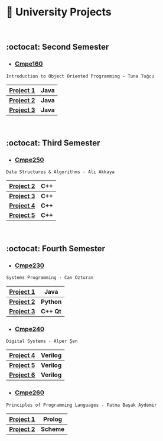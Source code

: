 #  :school_satchel: University Projects  

&emsp;

## :octocat: Second Semester


- ### [Cmpe160](https://github.com/irem-zeynep/University_Projects/tree/master/Cmpe160) 
```
Introduction to Object Oriented Programming - Tuna Tuğcu
```
  | [Project 1](https://github.com/irem-zeynep/University_Projects/tree/master/Cmpe160/Project1/LibrarySimulator)| Java |
  --- | ---
  | [**Project 2**](https://github.com/irem-zeynep/University_Projects/tree/master/Cmpe160/Project2/TrainSimulator)| **Java**|
  | [**Project 3**](https://github.com/irem-zeynep/University_Projects/tree/master/Cmpe160/Project3/SlidePuzzle)| **Java**|
  
&emsp;

## :octocat:  Third Semester

- ### [Cmpe250](https://github.com/irem-zeynep/University_Projects/tree/master/Cmpe250) 
```
Data Structures & Algorithms - Ali Akkaya
```
  | [Project 2](https://github.com/irem-zeynep/University_Projects/tree/master/Cmpe250/Project2/Restaurant_Organizer)| C++ |
  --- | ---
  | [**Project 3**](https://github.com/irem-zeynep/University_Projects/tree/master/Cmpe250/Project3/Airplane_seats)| **C++**|
  | [**Project 4**](https://github.com/irem-zeynep/University_Projects/tree/master/Cmpe250/Project4/Mountain_Map)| **C++**|
  | [**Project 5**](https://github.com/irem-zeynep/University_Projects/tree/master/Cmpe250/Project5/Shopping_list)| **C++**|
  
&emsp;

## :octocat:  Fourth Semester


- ### [Cmpe230](https://github.com/irem-zeynep/University_Projects/tree/master/Cmpe230) 
```
Systems Programming - Can Özturan
``` 
 
| [Project 1](https://github.com/irem-zeynep/University_Projects/tree/master/Cmpe230/Project1)| Java |
  --- | ---
| [**Project 2**](https://github.com/irem-zeynep/University_Projects/tree/master/Cmpe230/Project2)| **Python**|
| [**Project 3**](https://github.com/irem-zeynep/University_Projects/tree/master/Cmpe230/Project3)| **C++ Qt**|

- ### [Cmpe240](https://github.com/irem-zeynep/University_Projects/tree/master/Cmpe240) 
```
Digital Systems	- Alper Şen
```
| [Project 4](https://github.com/irem-zeynep/University_Projects/tree/master/Cmpe240/Preliminary4)| Verilog |
--- | ---
| [**Project 5**](https://github.com/irem-zeynep/University_Projects/tree/master/Cmpe240/Preliminary5)| **Verilog**|
| [**Project 6**](https://github.com/irem-zeynep/University_Projects/tree/master/Cmpe240/Preliminary6)| **Verilog**|

- ### [Cmpe260](https://github.com/irem-zeynep/University_Projects/tree/master/Cmpe260) 
```
Principles of Programming Languages - Fatma Başak Aydemir
```
  | [Project 1](https://github.com/irem-zeynep/University_Projects/tree/master/Cmpe260/Project1)| Prolog |
  --- | ---
  | [**Project 2**](https://github.com/irem-zeynep/University_Projects/tree/master/Cmpe260/Project2)| **Scheme**|
